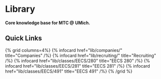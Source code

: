 # Library

**Core knowledge base for MTC @ UMich.**

## Quick Links
{% grid columns=4%}
    {% infocard href="lib/companies/" title="Companies" /%}
    {% infocard href="lib/recruiting/" title="Recruiting" /%}
    {% infocard href="lib/classes/EECS/280" title="EECS 280" /%}
    {% infocard href="lib/classes/EECS/281" title="EECS 281" /%}
    {% infocard href="lib/classes/EECS/491" title="EECS 491" /%}
{% /grid %}
